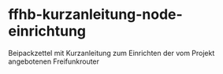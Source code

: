 ffhb-kurzanleitung-node-einrichtung
===================================

Beipackzettel mit Kurzanleitung zum Einrichten der vom Projekt angebotenen Freifunkrouter

